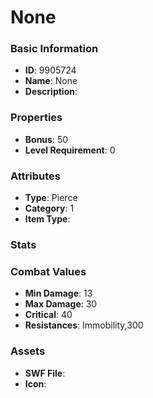 # None



### Basic Information

- **ID**: 9905724
- **Name**: None
- **Description**: 

### Properties

- **Bonus**: 50
- **Level Requirement**: 0

### Attributes

- **Type**: Pierce
- **Category**: 1
- **Item Type**: 

### Stats


### Combat Values

- **Min Damage**: 13
- **Max Damage**: 30
- **Critical**: 40
- **Resistances**: Immobility,300

### Assets

- **SWF File**: 
- **Icon**: 

